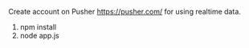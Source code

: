 Create account on Pusher https://pusher.com/ for using realtime data.
1. npm install
2. node app.js

